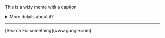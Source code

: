 



This is a witty meme with a caption

<details><summary>More details about it?</summary>
    Details are hidden here.
</details>

<hr>
[Search For something](www.google.com)
